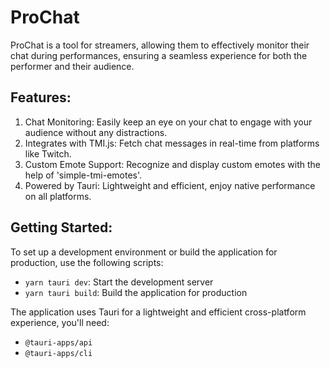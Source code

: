# ProChat

ProChat is a tool for streamers, allowing them to effectively monitor their chat during performances, ensuring a seamless experience for both the performer and their audience.

## Features:

1. Chat Monitoring: Easily keep an eye on your chat to engage with your audience without any distractions.
2. Integrates with TMI.js: Fetch chat messages in real-time from platforms like Twitch.
3. Custom Emote Support: Recognize and display custom emotes with the help of 'simple-tmi-emotes'.
4. Powered by Tauri: Lightweight and efficient, enjoy native performance on all platforms.

## Getting Started:

To set up a development environment or build the application for production, use the following scripts:

- `yarn tauri dev`: Start the development server
- `yarn tauri build`: Build the application for production

The application uses Tauri for a lightweight and efficient cross-platform experience, you'll need:

- `@tauri-apps/api`
- `@tauri-apps/cli`

